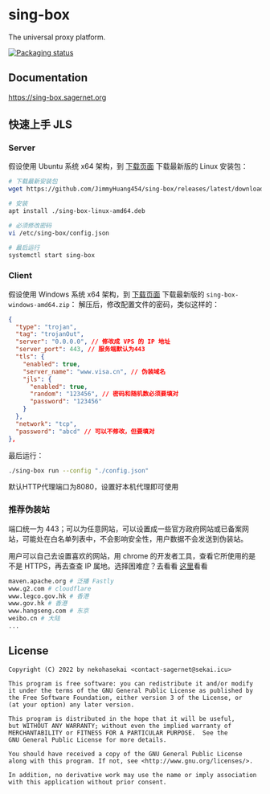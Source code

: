 # sing-box

The universal proxy platform.

[![Packaging status](https://repology.org/badge/vertical-allrepos/sing-box.svg)](https://repology.org/project/sing-box/versions)

## Documentation

https://sing-box.sagernet.org

## 快速上手 JLS

### Server
假设使用 Ubuntu 系统 x64 架构，到 [下载页面](https://github.com/JimmyHuang454/sing-box/releases) 下载最新版的 Linux 安装包：
```bash
# 下载最新安装包
wget https://github.com/JimmyHuang454/sing-box/releases/latest/download/sing-box-linux-amd64.deb

# 安装
apt install ./sing-box-linux-amd64.deb

# 必须修改密码
vi /etc/sing-box/config.json

# 最后运行
systemctl start sing-box
```

### Client

假设使用 Windows 系统 x64 架构，到 [下载页面](https://github.com/JimmyHuang454/sing-box/releases) 下载最新版的 `sing-box-windows-amd64.zip`：
解压后，修改配置文件的密码，类似这样的：
```json
{
  "type": "trojan",
  "tag": "trojanOut",
  "server": "0.0.0.0", // 修改成 VPS 的 IP 地址
  "server_port": 443, // 服务端默认为443
  "tls": {
    "enabled": true,
    "server_name": "www.visa.cn", // 伪装域名
    "jls": {
      "enabled": true,
      "random": "123456", // 密码和随机数必须要填对
      "password": "123456"
    }
  },
  "network": "tcp",
  "password": "abcd" // 可以不修改，但要填对
},
```

最后运行：
```bash
./sing-box run --config "./config.json"
```
默认HTTP代理端口为8080，设置好本机代理即可使用

### 推荐伪装站
端口统一为 443；可以为任意网站，可以设置成一些官方政府网站或已备案网站，可能处在白名单列表中，不会影响安全性，用户数据不会发送到伪装站。

用户可以自己去设置喜欢的网站，用 chrome 的开发者工具，查看它所使用的是不是 HTTPS，再去查查 IP 属地。选择困难症？去看看 [这里](https://alexa.chinaz.com/)看看

```bash
maven.apache.org # 泛播 Fastly
www.g2.com # cloudflare
www.legco.gov.hk # 香港
www.gov.hk # 香港
www.hangseng.com # 东京
weibo.cn # 大陆
...
```


## License

```
Copyright (C) 2022 by nekohasekai <contact-sagernet@sekai.icu>

This program is free software: you can redistribute it and/or modify
it under the terms of the GNU General Public License as published by
the Free Software Foundation, either version 3 of the License, or
(at your option) any later version.

This program is distributed in the hope that it will be useful,
but WITHOUT ANY WARRANTY; without even the implied warranty of
MERCHANTABILITY or FITNESS FOR A PARTICULAR PURPOSE.  See the
GNU General Public License for more details.

You should have received a copy of the GNU General Public License
along with this program. If not, see <http://www.gnu.org/licenses/>.

In addition, no derivative work may use the name or imply association
with this application without prior consent.
```
